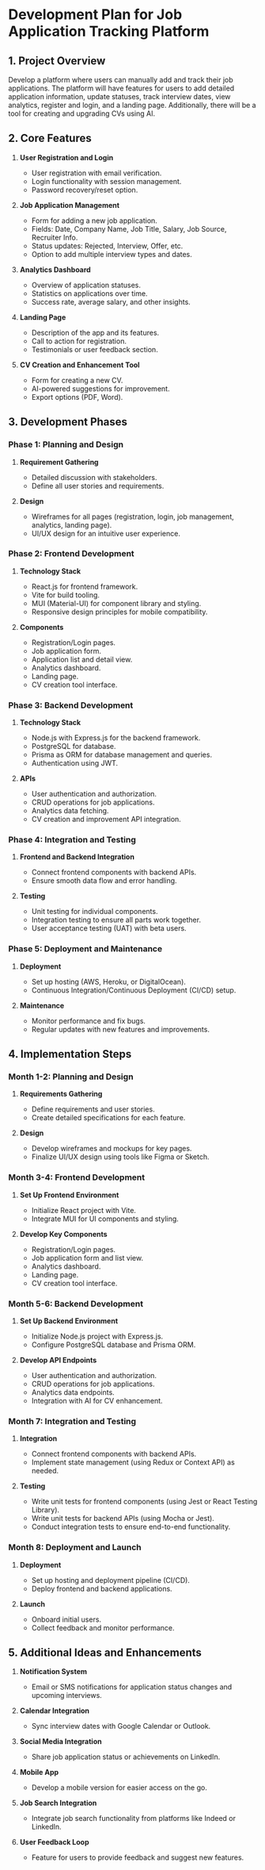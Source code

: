 # Development Plan for Job Application Tracking Platform

## 1. Project Overview
Develop a platform where users can manually add and track their job applications. The platform will have features for users to add detailed application information, update statuses, track interview dates, view analytics, register and login, and a landing page. Additionally, there will be a tool for creating and upgrading CVs using AI.

## 2. Core Features
1. **User Registration and Login**
    - User registration with email verification.
    - Login functionality with session management.
    - Password recovery/reset option.

2. **Job Application Management**
    - Form for adding a new job application.
    - Fields: Date, Company Name, Job Title, Salary, Job Source, Recruiter Info.
    - Status updates: Rejected, Interview, Offer, etc.
    - Option to add multiple interview types and dates.

3. **Analytics Dashboard**
    - Overview of application statuses.
    - Statistics on applications over time.
    - Success rate, average salary, and other insights.

4. **Landing Page**
    - Description of the app and its features.
    - Call to action for registration.
    - Testimonials or user feedback section.

5. **CV Creation and Enhancement Tool**
    - Form for creating a new CV.
    - AI-powered suggestions for improvement.
    - Export options (PDF, Word).

## 3. Development Phases

### Phase 1: Planning and Design
1. **Requirement Gathering**
    - Detailed discussion with stakeholders.
    - Define all user stories and requirements.

2. **Design**
    - Wireframes for all pages (registration, login, job management, analytics, landing page).
    - UI/UX design for an intuitive user experience.

### Phase 2: Frontend Development
1. **Technology Stack**
    - React.js for frontend framework.
    - Vite for build tooling.
    - MUI (Material-UI) for component library and styling.
    - Responsive design principles for mobile compatibility.

2. **Components**
    - Registration/Login pages.
    - Job application form.
    - Application list and detail view.
    - Analytics dashboard.
    - Landing page.
    - CV creation tool interface.

### Phase 3: Backend Development
1. **Technology Stack**
    - Node.js with Express.js for the backend framework.
    - PostgreSQL for database.
    - Prisma as ORM for database management and queries.
    - Authentication using JWT.

2. **APIs**
    - User authentication and authorization.
    - CRUD operations for job applications.
    - Analytics data fetching.
    - CV creation and improvement API integration.

### Phase 4: Integration and Testing
1. **Frontend and Backend Integration**
    - Connect frontend components with backend APIs.
    - Ensure smooth data flow and error handling.

2. **Testing**
    - Unit testing for individual components.
    - Integration testing to ensure all parts work together.
    - User acceptance testing (UAT) with beta users.

### Phase 5: Deployment and Maintenance
1. **Deployment**
    - Set up hosting (AWS, Heroku, or DigitalOcean).
    - Continuous Integration/Continuous Deployment (CI/CD) setup.

2. **Maintenance**
    - Monitor performance and fix bugs.
    - Regular updates with new features and improvements.

## 4. Implementation Steps

### Month 1-2: Planning and Design
1. **Requirements Gathering**
    - Define requirements and user stories.
    - Create detailed specifications for each feature.

2. **Design**
    - Develop wireframes and mockups for key pages.
    - Finalize UI/UX design using tools like Figma or Sketch.

### Month 3-4: Frontend Development
1. **Set Up Frontend Environment**
    - Initialize React project with Vite.
    - Integrate MUI for UI components and styling.

2. **Develop Key Components**
    - Registration/Login pages.
    - Job application form and list view.
    - Analytics dashboard.
    - Landing page.
    - CV creation tool interface.

### Month 5-6: Backend Development
1. **Set Up Backend Environment**
    - Initialize Node.js project with Express.js.
    - Configure PostgreSQL database and Prisma ORM.

2. **Develop API Endpoints**
    - User authentication and authorization.
    - CRUD operations for job applications.
    - Analytics data endpoints.
    - Integration with AI for CV enhancement.

### Month 7: Integration and Testing
1. **Integration**
    - Connect frontend components with backend APIs.
    - Implement state management (using Redux or Context API) as needed.

2. **Testing**
    - Write unit tests for frontend components (using Jest or React Testing Library).
    - Write unit tests for backend APIs (using Mocha or Jest).
    - Conduct integration tests to ensure end-to-end functionality.

### Month 8: Deployment and Launch
1. **Deployment**
    - Set up hosting and deployment pipeline (CI/CD).
    - Deploy frontend and backend applications.

2. **Launch**
    - Onboard initial users.
    - Collect feedback and monitor performance.

## 5. Additional Ideas and Enhancements
1. **Notification System**
    - Email or SMS notifications for application status changes and upcoming interviews.

2. **Calendar Integration**
    - Sync interview dates with Google Calendar or Outlook.

3. **Social Media Integration**
    - Share job application status or achievements on LinkedIn.

4. **Mobile App**
    - Develop a mobile version for easier access on the go.

5. **Job Search Integration**
    - Integrate job search functionality from platforms like Indeed or LinkedIn.

6. **User Feedback Loop**
    - Feature for users to provide feedback and suggest new features.
